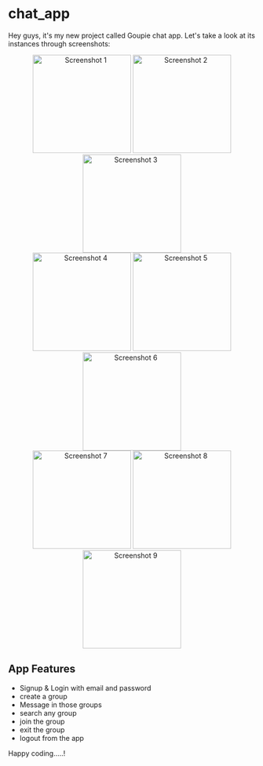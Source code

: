 # chat_app

Hey guys, it's my new project called Goupie chat app. Let's take a look at its instances through screenshots:

<div align="center">
  <img src="https://github.com/sanyogsr/chat-app-flutter-firebase/assets/109460363/dc57c770-cd0c-4ba3-a8d6-9b99fec72a70" width="200" alt="Screenshot 1">
  <img src="https://github.com/sanyogsr/chat-app-flutter-firebase/assets/109460363/8cae5220-7d92-4c5a-b824-f9672242fc52" width="200" alt="Screenshot 2">
  <img src="https://github.com/sanyogsr/chat-app-flutter-firebase/assets/109460363/fca842ec-9c71-4e7d-9b2a-0b85c095619d" width="200" alt="Screenshot 3">
</div>

<div align="center">
  <img src="https://github.com/sanyogsr/chat-app-flutter-firebase/assets/109460363/452d6e56-55b5-4092-8dc2-1cd9480e2545" width="200" alt="Screenshot 4">
  <img src="https://github.com/sanyogsr/chat-app-flutter-firebase/assets/109460363/bf8d5b96-cb9b-4a71-87d5-1c41353e514c" width="200" alt="Screenshot 5">
  <img src="https://github.com/sanyogsr/chat-app-flutter-firebase/assets/109460363/dbc34682-3aa0-4e69-8559-45041daa480d" width="200" alt="Screenshot 6">
</div>

<div align="center">
  <img src="https://github.com/sanyogsr/chat-app-flutter-firebase/assets/109460363/bd699b29-5bd5-4de7-8023-3171cb00bfac" width="200" alt="Screenshot 7">
  <img src="https://github.com/sanyogsr/chat-app-flutter-firebase/assets/109460363/bffeef67-9cf4-4814-ac97-e48781a1d444" width="200" alt="Screenshot 8">
  <img src="https://github.com/sanyogsr/chat-app-flutter-firebase/assets/109460363/c7ffad98-8c10-483b-9501-9e60ef02bc1d" width="200" alt="Screenshot 9">
</div>

## App Features

* Signup & Login with email and password
* create a group
* Message in those groups
* search any group
* join the group
* exit the group
* logout from the app

Happy coding.....!
